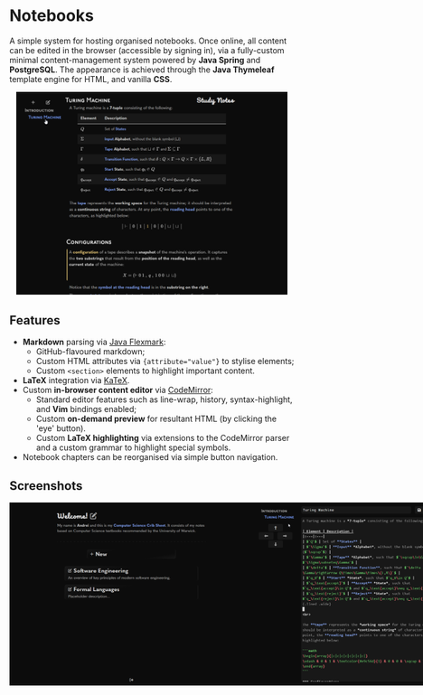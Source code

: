 # Notebooks

A simple system for hosting organised notebooks. Once online, all content can be edited in the browser (accessible by signing in), via a fully-custom minimal content-management system powered by **Java Spring** and **PostgreSQL**. The appearance is achieved through the **Java Thymeleaf** template engine for HTML, and vanilla **CSS**.

<p align="center">
    <img src="Preview-Read.png" style="width: 50vw" />
</p>

## Features

 * **Markdown** parsing via [Java Flexmark](https://github.com/vsch/flexmark-java):
   * GitHub-flavoured markdown;
   * Custom HTML attributes via `{attribute="value"}` to stylise elements;
   * Custom `<section>` elements to highlight important content.
 * **LaTeX** integration via [KaTeX](https://katex.org/).
 * Custom **in-browser content editor** via [CodeMirror](https://codemirror.net/):
   * Standard editor features such as line-wrap, history, syntax-highlight, and **Vim** bindings enabled;
   * Custom **on-demand preview** for resultant HTML (by clicking the 'eye' button).
   * Custom **LaTeX highlighting** via extensions to the CodeMirror parser and a custom grammar to highlight special symbols.
 * Notebook chapters can be reorganised via simple button navigation.

## Screenshots

<div style="display: flex; flex-direction: row; justify-content: space-evenly; align-items: center">
<img src="Preview-Home.png" style="width: 45vw" />
<img src="Preview-Edit.png" style="width: 45vw" />
</div>
